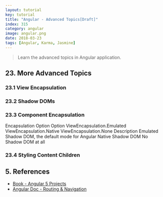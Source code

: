```yaml
---
layout: tutorial
key: tutorial
title: "Angular - Advanced Topics[Draft]"
index: 315
category: angular
image: angular.png
date: 2018-03-23
tags: [Angular, Karma, Jasmine]
---
```


> Learn the advanced topics in Angular application.

## 23. More Advanced Topics
### 23.1 View Encapsulation
### 23.2 Shadow DOMs
### 23.3 Component Encapsulation
Encapsulation Option
  Option
ViewEncapsulation.Emulated
ViewEncapsulation.Native
ViewEncapsulation.None
Description
Emulated Shadow DOM, the default mode for Angular Native Shadow DOM
No Shadow DOM at all

### 23.4 Styling Content Children


## 5. References
* [Book - Angular 5 Projects](https://www.amazon.com/Angular-Projects-Learn-Single-Applications/dp/148423278X)
* [Angular Doc - Routing & Navigation](https://angular.io/guide/router)
